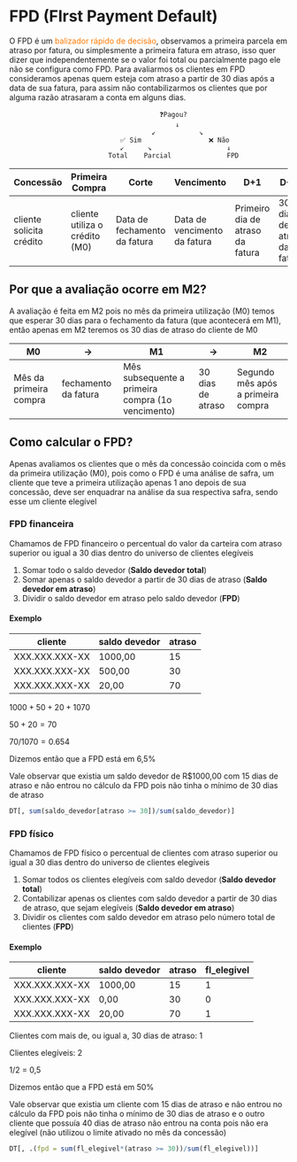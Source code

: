# FPD (FIrst Payment Default)

O FPD é um <span style="color:#ff7a00">balizador rápido de decisão</span>, observamos a primeira parcela em atraso por fatura, ou simplesmente a primeira fatura em atraso, isso quer dizer que independentemente se o valor foi total ou parcialmente pago ele não se configura como FPD. Para avaliarmos os clientes em FPD consideramos apenas quem esteja com atraso a partir de 30 dias após a data de sua fatura, para assim não contabilizarmos os clientes que por alguma razão atrasaram a conta em alguns dias.

                                          ❓Pagou?
                                              ↓
                                        ↙           ↘
                                ✅ Sim                 ❌ Não
                                ↙      ↘                   ↓
                             Total    Parcial              FPD

|Concessão|Primeira Compra|Corte|Vencimento|D+1|D+30|Creli|
|---------|---------------|-----|----------|---|----|-----|
|cliente solicita crédito|cliente utiliza o crédito (M0)|Data de fechamento da fatura|Data de vencimento da fatura|Primeiro dia de atraso da fatura|30 dias de atraso da fatura|Clientes com mais de 65 dias de atraso

## Por que a avaliação ocorre em M2?

A avaliação é feita em M2 pois no mês da primeira utilização (M0) temos que esperar 30 dias para o fechamento da fatura (que acontecerá em M1), então apenas em M2 teremos os 30 dias de atraso do cliente de M0

|M0|->|M1|->|M2|
|--|--|--|--|--|
|Mês da primeira compra|fechamento da fatura|Mês subsequente a primeira compra (1o vencimento)|30 dias de atraso|Segundo mês após a primeira compra

## Como calcular o FPD?

Apenas avaliamos os clientes que o mês da concessão coincida com o mês da primeira utilização (M0), pois como o FPD é uma análise de safra, um cliente que teve a primeira utilização apenas 1 ano depois de sua concessão, deve ser enquadrar na análise da sua respectiva safra, sendo esse um cliente elegível

### FPD financeira
Chamamos de FPD financeiro o percentual do valor da carteira com atraso superior ou igual a 30 dias dentro do universo de clientes elegíveis

1. Somar todo o saldo devedor (**Saldo devedor total**)
2. Somar apenas o saldo devedor a partir de 30 dias de atraso (**Saldo devedor em atraso**)
3. Dividir o saldo devedor em atraso pelo saldo devedor (**FPD**)

#### Exemplo

|cliente|saldo devedor |atraso|
|-------|--------------|------|
|XXX.XXX.XXX-XX|1000,00|15    |
|XXX.XXX.XXX-XX|500,00 |30    |
|XXX.XXX.XXX-XX|20,00  |70    |

$1000 + 50 + 20 + 1070$

$50 + 20 = 70$

$70/1070 = 0.654$

Dizemos então que a FPD está em 6,5%

Vale observar que existia um saldo devedor de R$1000,00 com 15 dias de atraso e não entrou no cálculo da FPD pois não tinha o mínimo de 30 dias de atraso

```r
DT[, sum(saldo_devedor[atraso >= 30])/sum(saldo_devedor)]
```

### FPD físico

Chamamos de FPD físico o percentual de clientes com atraso superior ou igual a 30 dias dentro do universo de clientes elegíveis

1. Somar todos os clientes elegíveis com saldo devedor (**Saldo devedor total**)
2. Contabilizar apenas os clientes com saldo devedor a partir de 30 dias de atraso, que sejam elegíveis (**Saldo devedor em atraso**)
3. Dividir os clientes com saldo devedor em atraso pelo número total de clientes (**FPD**)

#### Exemplo

|cliente|saldo devedor |atraso|fl_elegivel|
|-------|--------------|------|-----------|
|XXX.XXX.XXX-XX|1000,00|15    |1          |
|XXX.XXX.XXX-XX|0,00   |30    |0          |
|XXX.XXX.XXX-XX|20,00  |70    |1          |

Clientes com mais de, ou igual a, 30 dias de atraso: 1

Clientes elegíveis: 2

1/2 = 0,5

Dizemos então que a FPD está em 50%

Vale observar que existia um cliente com 15 dias de atraso e não entrou no cálculo da FPD pois não tinha o mínimo de 30 dias de atraso e o outro cliente que possuía 40 dias de atraso não entrou na conta pois não era elegível (não utilizou o limite ativado no mês da concessão)

```r
DT[, .(fpd = sum(fl_elegivel*(atraso >= 30))/sum(fl_elegivel))]
```